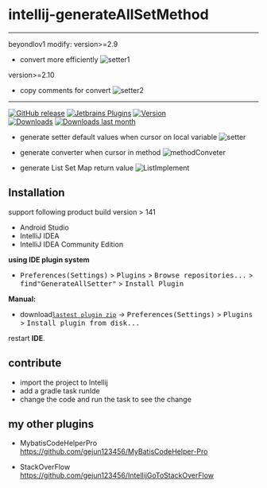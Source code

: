 # intellij-generateAllSetMethod

---
beyondlov1 modify:
version>=2.9
- convert more efficiently
![setter1](https://user-images.githubusercontent.com/24317435/203989058-4c6cf1e7-ac00-4f35-8ff3-8fbe00978995.gif)

version>=2.10
- copy comments for convert
![setter2](https://user-images.githubusercontent.com/24317435/203989332-cdf224d3-c411-4444-951f-e45afb2602ef.gif)

---

[![GitHub release][release-img]][latest-release] [![Jetbrains Plugins][plugin-img]][plugin] 
[![Version](http://phpstorm.espend.de/badge/9360/version)][plugin]  
[![Downloads](http://phpstorm.espend.de/badge/9360/downloads)][plugin]
[![Downloads last month](http://phpstorm.espend.de/badge/9360/last-month)][plugin]

- generate setter default values when cursor on local variable
![setter](https://raw.githubusercontent.com/gejun123456/intellij-generateAllSetMethod/master/screenshot/generateSetterPlugin.gif)

- generate converter when cursor in method
![methodConveter](https://raw.githubusercontent.com/gejun123456/intellij-generateAllSetMethod/master/screenshot/generate_the_conveter.gif)

- generate List Set Map return value
![ListImplement](https://raw.githubusercontent.com/gejun123456/intellij-generateAllSetMethod/master/screenshot/generate_list_default_value.gif)

Installation
----

support following product build version > 141

- Android Studio
- IntelliJ IDEA
- IntelliJ IDEA Community Edition

**using IDE plugin system**
- <kbd>Preferences(Settings)</kbd> > <kbd>Plugins</kbd> > <kbd>Browse repositories...</kbd> > <kbd>find"GenerateAllSetter"</kbd> > <kbd>Install Plugin</kbd>

**Manual:**
- download[`lastest plugin zip`][latest-release] -> <kbd>Preferences(Settings)</kbd> > <kbd>Plugins</kbd> > <kbd>Install plugin from disk...</kbd>

restart **IDE**.

## contribute 
- import the project to Intellij
- add a gradle task runIde
- change the code and run the task to see the change

## my other plugins
- MybatisCodeHelperPro  https://github.com/gejun123456/MyBatisCodeHelper-Pro

- StackOverFlow https://github.com/gejun123456/IntellijGoToStackOverFlow

[release-img]: https://img.shields.io/github/release/gejun123456/intellij-generateAllSetMethod.svg
[latest-release]: https://github.com/gejun123456/intellij-generateAllSetMethod/releases/latest
[plugin-img]: https://img.shields.io/badge/plugin-9360-orange.svg
[plugin]: https://plugins.jetbrains.com/plugin/9360
